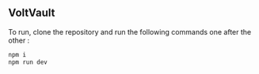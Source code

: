 ## VoltVault

To run, clone the repository and run the following commands one after the other :

```bash
npm i
npm run dev
```
